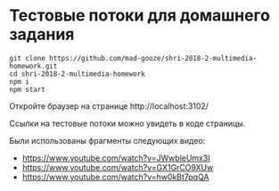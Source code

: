 # Тестовые потоки для домашнего задания

```shell
git clone https://github.com/mad-gooze/shri-2018-2-multimedia-homework.git
cd shri-2018-2-multimedia-homework
npm i
npm start
```

Откройте браузер на странице http://localhost:3102/

Ссылки на тестовые потоки можно увидеть в коде страницы.

Были использованы фрагменты следующих видео:
* https://www.youtube.com/watch?v=JWwbleUmx3I
* https://www.youtube.com/watch?v=GX1GrCO9XUw
* https://www.youtube.com/watch?v=hw0kBt7pqQA
